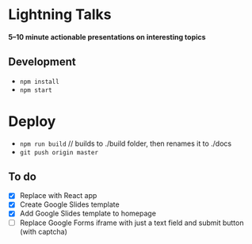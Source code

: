 # Lightning Talks

#### 5–10 minute actionable presentations on interesting topics

## Development

- `npm install`
- `npm start`

# Deploy

- `npm run build` // builds to ./build folder, then renames it to ./docs
- `git push origin master`

## To do

- [x] Replace with React app
- [x] Create Google Slides template
- [x] Add Google Slides template to homepage
- [ ] Replace Google Forms iframe with just a text field and submit button (with captcha)

